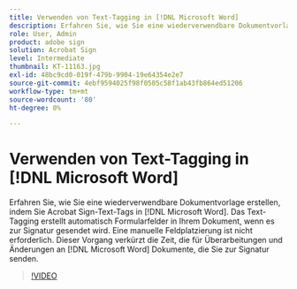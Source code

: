 ```yaml
---
title: Verwenden von Text-Tagging in [!DNL Microsoft Word]
description: Erfahren Sie, wie Sie eine wiederverwendbare Dokumentvorlage erstellen, indem Sie Acrobat Sign-Text-Tags in [!DNL Microsoft Word]
role: User, Admin
product: adobe sign
solution: Acrobat Sign
level: Intermediate
thumbnail: KT-11163.jpg
exl-id: 48bc9cd0-019f-479b-9904-19e64354e2e7
source-git-commit: 4ebf9594025f98f0505c58f1ab43fb864ed51206
workflow-type: tm+mt
source-wordcount: '80'
ht-degree: 0%

---
```


# Verwenden von Text-Tagging in [!DNL Microsoft Word]

Erfahren Sie, wie Sie eine wiederverwendbare Dokumentvorlage erstellen, indem Sie Acrobat Sign-Text-Tags in [!DNL Microsoft Word]. Das Text-Tagging erstellt automatisch Formularfelder in Ihrem Dokument, wenn es zur Signatur gesendet wird. Eine manuelle Feldplatzierung ist nicht erforderlich. Dieser Vorgang verkürzt die Zeit, die für Überarbeitungen und Änderungen an [!DNL Microsoft Word] Dokumente, die Sie zur Signatur senden.

>[!VIDEO](https://video.tv.adobe.com/v/3409482?quality=12&learn=on&hidetitle=true)
